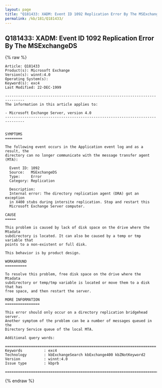 ```yaml
---
layout: page
title: "Q181433: XADM: Event ID 1092 Replication Error By The MSExchangeDS"
permalink: /kb/181/Q181433/
---
```


## Q181433: XADM: Event ID 1092 Replication Error By The MSExchangeDS

{% raw %}

	Article: Q181433
	Product(s): Microsoft Exchange
	Version(s): winnt:4.0
	Operating System(s): 
	Keyword(s): exc4
	Last Modified: 22-DEC-1999
	
	-------------------------------------------------------------------------------
	The information in this article applies to:
	
	- Microsoft Exchange Server, version 4.0 
	-------------------------------------------------------------------------------
	
	
	SYMPTOMS
	========
	
	The following event occurs in the Application event log and as a result, the
	directory can no longer communicate with the message transfer agent (MTA):
	
	  Event ID: 1092
	  Source:   MSExchangeDS
	  Type:     Error
	  Category: Replication
	
	  Description:
	  Internal error: The directory replication agent (DRA) got an exception
	  in X400 stubs during intersite replication. Stop and restart this
	  Microsoft Exchange Server computer.
	
	CAUSE
	=====
	
	This problem is caused by lack of disk space on the drive where the Mtadata
	subdirectory is located. It can also be caused by a temp or tmp variable that
	points to a non-existent or full disk.
	
	This behavior is by product design.
	
	WORKAROUND
	==========
	
	To resolve this problem, free disk space on the drive where the Mtadata
	subdirectory or temp/tmp variable is located or move them to a disk that has
	free space, and then restart the server.
	
	MORE INFORMATION
	================
	
	This error should only occur on a directory replication bridgehead server.
	Another symptom of the problem can be a number of messages queued in the
	Directory Service queue of the local MTA.
	
	Additional query words:
	
	======================================================================
	Keywords          : exc4 
	Technology        : kbExchangeSearch kbExchange400 kbZNotKeyword2
	Version           : winnt:4.0
	Issue type        : kbprb
	
	=============================================================================
	

{% endraw %}
